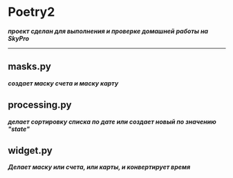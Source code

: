# Poetry2
___проект сделан для выполнения и проверке домашней работы на SkyPro___

___

## masks.py
___создает маску счета и маску карту___

## processing.py
___делает сортировку списка по дате или создает новый по значению "state"___

## widget.py
___Делает маску или счета, или карты, и конвертирует время___

